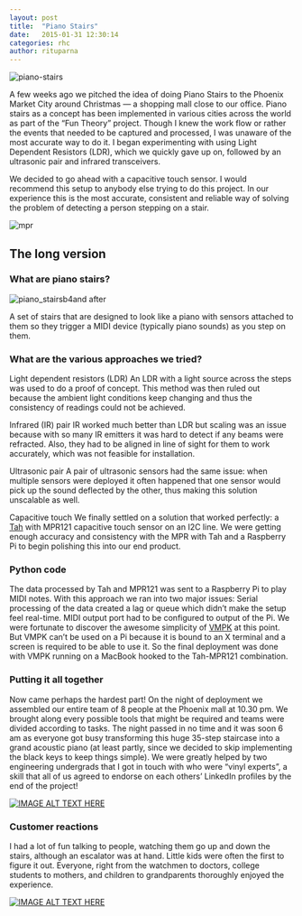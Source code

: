 ```yaml
---
layout: post
title:  "Piano Stairs"
date:   2015-01-31 12:30:14
categories: rhc
author: rituparna
---
```


![piano-stairs](https://cloud.githubusercontent.com/assets/2573556/5997897/22a59bc4-aae7-11e4-8b49-f44dcf8037ee.jpg)

A few weeks ago we pitched the idea of doing Piano Stairs to the Phoenix Market City around Christmas — a shopping mall close to our office. Piano stairs as a concept has been implemented in various cities across the world as part of the “Fun Theory” project. Though I knew the work flow or rather the events that needed to be captured and processed, I was unaware of the most accurate way to do it. I began experimenting with using Light Dependent Resistors (LDR), which we quickly gave up on, followed by an ultrasonic pair and infrared transceivers.


We decided to go ahead with a capacitive touch sensor. I would recommend this setup to anybody else trying to do this project. In our experience this is the most accurate, consistent and reliable way of solving the problem of detecting a person stepping on a stair.

![mpr](https://cloud.githubusercontent.com/assets/4735401/5972417/12e7aae8-a87f-11e4-8cff-5dbd3c989308.jpg)


## The long version

### What are piano stairs?

![piano_stairsb4and after](https://cloud.githubusercontent.com/assets/2573556/5997885/fd2abec4-aae6-11e4-852b-08db7338c9d0.jpg)

A set of stairs that are designed to look like a piano with sensors attached to them so they trigger a MIDI device (typically piano sounds) as you step on them.


### What are the various approaches we tried?
Light dependent resistors (LDR)
An LDR with a light source across the steps was used to do a proof of concept. This method was then ruled out because the ambient light conditions keep changing and thus the consistency of readings could not be achieved.

Infrared (IR) pair
IR worked much better than LDR but scaling was an issue because with so many IR emitters it was hard to detect if any beams were refracted. Also, they had to be aligned in line of sight for them to work accurately, which was not feasible for installation.

Ultrasonic pair
A pair of ultrasonic sensors had the same issue: when multiple sensors were deployed it often happened that one sensor would pick up the sound deflected by the other, thus making this solution unscalable as well.

Capacitive touch
We finally settled on a solution that worked perfectly: a [Tah](http://www.tah.io) with MPR121 capacitive touch sensor on an I2C line. We were getting enough accuracy and consistency with the MPR with Tah and a Raspberry Pi to begin polishing this into our end product.

### Python code

The data processed by Tah and MPR121 was sent to a Raspberry Pi to play MIDI notes. With this approach we ran into two major issues:
Serial processing of the data created a lag or queue which didn’t make the setup feel real-time.
MIDI output port had to be configured to output of the Pi.
We were fortunate to discover the awesome simplicity of [VMPK](http://vmpk.sourceforge.net) at this point. But VMPK can’t be used on a Pi because it is bound to an X terminal and a screen is required to be able to use it. So the final deployment was done with VMPK running on a MacBook hooked to the Tah-MPR121 combination.


### Putting it all together

Now came perhaps the hardest part! On the night of deployment we assembled our entire team of 8 people at the Phoenix mall at 10.30 pm. We brought along every possible tools that might be required and teams were divided according to tasks. The night passed in no time and it was soon 6 am as everyone got busy transforming this huge 35-step staircase into a grand acoustic piano (at least partly, since we decided to skip implementing the black keys to keep things simple). We were greatly helped by two engineering undergrads that I got in touch with who were “vinyl experts”, a skill that all of us agreed to endorse on each others’ LinkedIn profiles by the end of the project!

[![IMAGE ALT TEXT HERE](http://img.youtube.com/vi/vMV_lfypvD4/0.jpg)](http://www.youtube.com/watch?v=vMV_lfypvD4)

### Customer reactions
I had a lot of fun talking to people, watching them go up and down the stairs, although an escalator was at hand. Little kids were often the first to figure it out. Everyone, right from the watchmen to doctors, college students to mothers, and children to grandparents thoroughly enjoyed the experience.

[![IMAGE ALT TEXT HERE](http://img.youtube.com/vi/37QWAPxf0uI/0.jpg)](http://www.youtube.com/watch?v=37QWAPxf0uI)




